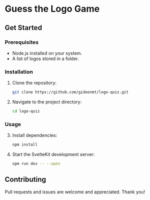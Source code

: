 # Guess the Logo Game

## Get Started

### Prerequisites

- Node.js installed on your system.
- A list of logos stored in a folder.

### Installation

1. Clone the repository:

   ```bash
   git clone https://github.com/gideonmt/logo-quiz.git
   ```

2. Navigate to the project directory:

   ```bash
   cd logo-quiz
   ```

### Usage

3. Install dependencies:

   ```bash
   npm install
   ```

4. Start the SvelteKit development server:

   ```bash
   npm run dev -- --open
   ```
   
## Contributing 

Pull requests and issues are welcome and appreciated. Thank you!